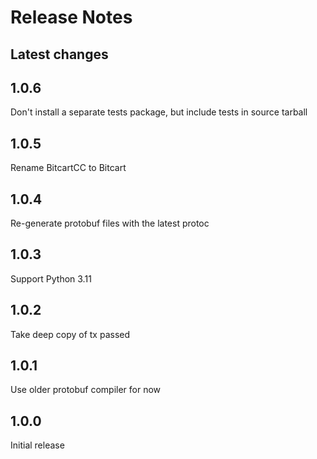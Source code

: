 # Release Notes

## Latest changes

## 1.0.6

Don't install a separate tests package, but include tests in source tarball

## 1.0.5

Rename BitcartCC to Bitcart

## 1.0.4

Re-generate protobuf files with the latest protoc

## 1.0.3

Support Python 3.11

## 1.0.2

Take deep copy of tx passed

## 1.0.1

Use older protobuf compiler for now

## 1.0.0

Initial release
